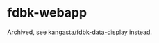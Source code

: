 # fdbk-webapp

Archived, see [kangasta/fdbk-data-display](https://github.com/kangasta/fdbk-data-display) instead.
